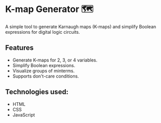 # K-map Generator 🗺️

A simple tool to generate Karnaugh maps (K-maps) and simplify Boolean expressions for digital logic circuits.

## Features

- Generate K-maps for 2, 3, or 4 variables.
- Simplify Boolean expressions.
- Visualize groups of minterms.
- Supports don't-care conditions.

## Technologies used: 

- HTML
- CSS
- JavaScript
